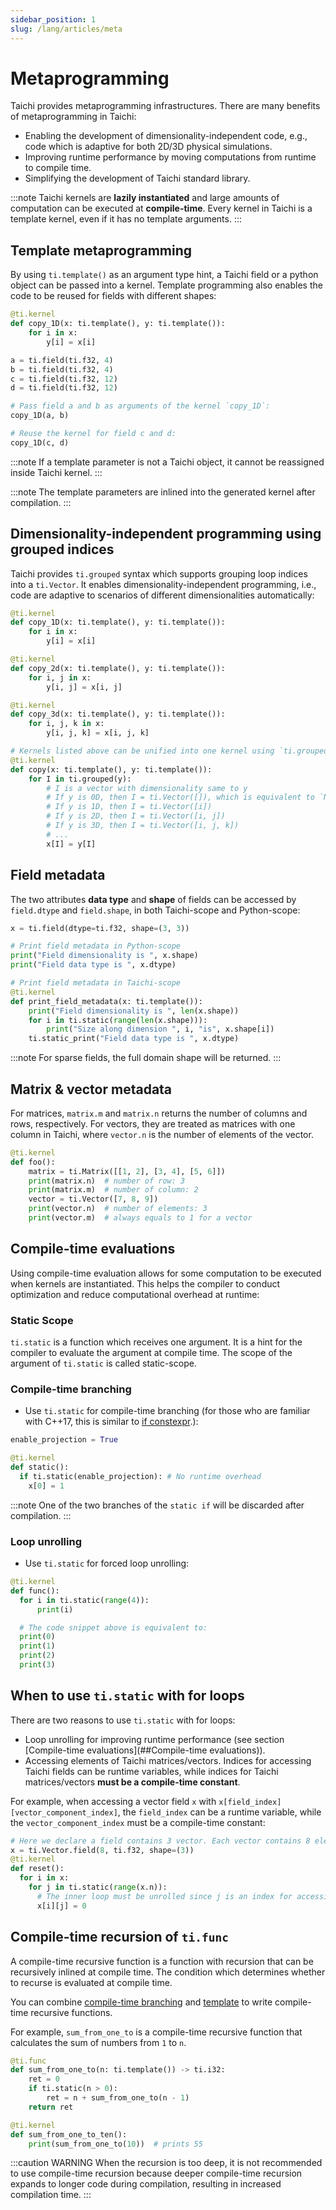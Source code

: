 ```yaml
---
sidebar_position: 1
slug: /lang/articles/meta
---
```

# Metaprogramming

Taichi provides metaprogramming infrastructures. There are many benefits of metaprogramming in Taichi:

- Enabling the development of dimensionality-independent code, e.g., code which is
  adaptive for both 2D/3D physical simulations.
- Improving runtime performance by moving computations from runtime to compile time.
- Simplifying the development of Taichi standard library.

:::note
Taichi kernels are **lazily instantiated** and large amounts of computation can be executed at **compile-time**.
Every kernel in Taichi is a template kernel, even if it has no template arguments.
:::

## Template metaprogramming

By using `ti.template()` as an argument type hint, a Taichi field or a python object can be passed into a kernel. Template programming also enables the code to be reused for fields with different shapes:

```python {2}
@ti.kernel
def copy_1D(x: ti.template(), y: ti.template()):
    for i in x:
        y[i] = x[i]

a = ti.field(ti.f32, 4)
b = ti.field(ti.f32, 4)
c = ti.field(ti.f32, 12)
d = ti.field(ti.f32, 12)

# Pass field a and b as arguments of the kernel `copy_1D`:
copy_1D(a, b)

# Reuse the kernel for field c and d:
copy_1D(c, d)
```

:::note
If a template parameter is not a Taichi object, it cannot be reassigned inside Taichi kernel.
:::

:::note
The template parameters are inlined into the generated kernel after compilation.
:::

## Dimensionality-independent programming using grouped indices

Taichi provides `ti.grouped` syntax which supports grouping loop indices into a `ti.Vector`.
It enables dimensionality-independent programming, i.e., code are adaptive to scenarios of
different dimensionalities automatically:

```python {2,7,12,18}
@ti.kernel
def copy_1D(x: ti.template(), y: ti.template()):
    for i in x:
        y[i] = x[i]

@ti.kernel
def copy_2d(x: ti.template(), y: ti.template()):
    for i, j in x:
        y[i, j] = x[i, j]

@ti.kernel
def copy_3d(x: ti.template(), y: ti.template()):
    for i, j, k in x:
        y[i, j, k] = x[i, j, k]

# Kernels listed above can be unified into one kernel using `ti.grouped`:
@ti.kernel
def copy(x: ti.template(), y: ti.template()):
    for I in ti.grouped(y):
        # I is a vector with dimensionality same to y
        # If y is 0D, then I = ti.Vector([]), which is equivalent to `None` used in x[I]
        # If y is 1D, then I = ti.Vector([i])
        # If y is 2D, then I = ti.Vector([i, j])
        # If y is 3D, then I = ti.Vector([i, j, k])
        # ...
        x[I] = y[I]
```

## Field metadata

The two attributes **data type** and **shape** of fields can be accessed by `field.dtype` and  `field.shape`, in both Taichi-scope and Python-scope:

```python {3,7}
x = ti.field(dtype=ti.f32, shape=(3, 3))

# Print field metadata in Python-scope
print("Field dimensionality is ", x.shape)
print("Field data type is ", x.dtype)

# Print field metadata in Taichi-scope
@ti.kernel
def print_field_metadata(x: ti.template()):
    print("Field dimensionality is ", len(x.shape))
    for i in ti.static(range(len(x.shape))):
        print("Size along dimension ", i, "is", x.shape[i])
    ti.static_print("Field data type is ", x.dtype)
```

:::note
For sparse fields, the full domain shape will be returned.
:::

## Matrix & vector metadata

For matrices, `matrix.m` and `matrix.n` returns the number of columns and rows, respectively.
For vectors, they are treated as matrices with one column in Taichi, where `vector.n` is the number of elements of the vector.

```python {4-5,7-8}
@ti.kernel
def foo():
    matrix = ti.Matrix([[1, 2], [3, 4], [5, 6]])
    print(matrix.n)  # number of row: 3
    print(matrix.m)  # number of column: 2
    vector = ti.Vector([7, 8, 9])
    print(vector.n)  # number of elements: 3
    print(vector.m)  # always equals to 1 for a vector
```

## Compile-time evaluations

Using compile-time evaluation allows for some computation to be executed when kernels are instantiated. This helps the compiler to conduct optimization and reduce
computational overhead at runtime:

### Static Scope
`ti.static` is a function which receives one argument. It is a hint for the compiler to evaluate the argument at compile time.
The scope of the argument of `ti.static` is called static-scope.

### Compile-time branching

- Use `ti.static` for compile-time branching (for those who are familiar with
  C++17, this is similar to [if
  constexpr](https://en.cppreference.com/w/cpp/language/if).):

```python {5}
enable_projection = True

@ti.kernel
def static():
  if ti.static(enable_projection): # No runtime overhead
    x[0] = 1
```

:::note
One of the two branches of the `static if` will be discarded after compilation.
:::

### Loop unrolling

- Use `ti.static` for forced loop unrolling:

```python {3}
@ti.kernel
def func():
  for i in ti.static(range(4)):
      print(i)

  # The code snippet above is equivalent to:
  print(0)
  print(1)
  print(2)
  print(3)
```

## When to use `ti.static` with for loops

There are two reasons to use `ti.static` with for loops:

- Loop unrolling for improving runtime performance (see section [Compile-time evaluations](##Compile-time evaluations)).
- Accessing elements of Taichi matrices/vectors. Indices for accessing Taichi fields can be runtime variables, while indices for Taichi matrices/vectors **must be a compile-time constant**.

For example, when accessing a vector field `x` with `x[field_index][vector_component_index]`, the `field_index` can be a runtime variable, while the `vector_component_index` must be a compile-time constant:

```python {6}
# Here we declare a field contains 3 vector. Each vector contains 8 elements.
x = ti.Vector.field(8, ti.f32, shape=(3))
@ti.kernel
def reset():
  for i in x:
    for j in ti.static(range(x.n)):
      # The inner loop must be unrolled since j is an index for accessing a vector
      x[i][j] = 0
```

## Compile-time recursion of `ti.func`

A compile-time recursive function is a function with recursion that can be recursively inlined at compile time. The condition which determines whether to recurse is evaluated at compile time.

You can combine [compile-time branching](#compile-time-evaluations) and [template](#template-metaprogramming) to write compile-time recursive functions.

For example, `sum_from_one_to` is a compile-time recursive function that calculates the sum of numbers from `1` to `n`.

```python {1-6}
@ti.func
def sum_from_one_to(n: ti.template()) -> ti.i32:
    ret = 0
    if ti.static(n > 0):
        ret = n + sum_from_one_to(n - 1)
    return ret

@ti.kernel
def sum_from_one_to_ten():
    print(sum_from_one_to(10))  # prints 55
```

:::caution WARNING
When the recursion is too deep, it is not recommended to use compile-time recursion because deeper compile-time recursion expands to longer code during compilation, resulting in increased compilation time.
:::
